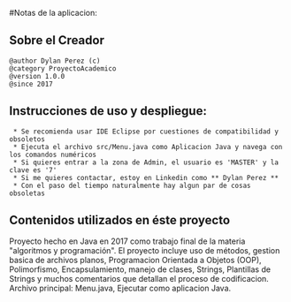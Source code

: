 #Notas de la aplicacion:


## Sobre el Creador

```
@author Dylan Perez (c)
@category ProyectoAcademico
@version 1.0.0
@since 2017
```

## Instrucciones de uso y despliegue: 
```
 * Se recomienda usar IDE Eclipse por cuestiones de compatibilidad y obsoletos
 * Ejecuta el archivo src/Menu.java como Aplicacion Java y navega con los comandos numéricos
 * Si quieres entrar a la zona de Admin, el usuario es 'MASTER' y la clave es '7'
 * Si me quieres contactar, estoy en Linkedin como ** Dylan Perez **
 * Con el paso del tiempo naturalmente hay algun par de cosas obsoletas
``` 
## Contenidos utilizados en éste proyecto
Proyecto hecho en Java en 2017 como trabajo final de la materia "algoritmos y programación". 
El proyecto incluye uso de métodos, gestion basica de archivos planos, Programacion Orientada a Objetos (OOP), Polimorfismo, Encapsulamiento, manejo de clases, Strings, Plantillas de Strings y muchos comentarios que detallan el proceso de codificacion. Archivo principal: Menu.java, Ejecutar como aplicacion Java.
